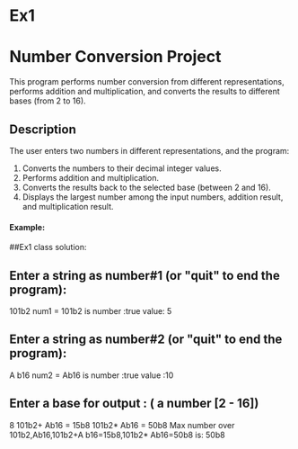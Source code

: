 # Ex1

# Number Conversion Project

This program performs number conversion from different representations, performs addition and multiplication,
and converts the results to different bases (from 2 to 16).

## Description

The user enters two numbers in different representations, and the program:
1. Converts the numbers to their decimal integer values.
2. Performs addition and multiplication.
3. Converts the results back to the selected base (between 2 and 16).
4. Displays the largest number among the input numbers, addition result, and multiplication result.



#### Example:

##Ex1 class solution:
## Enter a string as number#1 (or "quit" to end the program): 
101b2
num1 = 101b2 is number :true value: 5
## Enter a string as number#2 (or "quit" to end the program): 
A b16
num2 = Ab16 is number :true value :10
## Enter a base for output : ( a number [2 - 16])
8
101b2+ Ab16 = 15b8
101b2* Ab16 = 50b8
Max number over 101b2,Ab16,101b2+A b16=15b8,101b2* Ab16=50b8 is: 50b8






